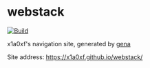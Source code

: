 # webstack

[![Build](https://github.com/toolsz/webstack/actions/workflows/generate.yml/badge.svg)](https://github.com/toolsz/webstack/actions/workflows/generate.yml)

x1a0xf's navigation site, generated by [gena](https://github.com/x1ah/gena)

Site address: https://x1a0xf.github.io/webstack/
